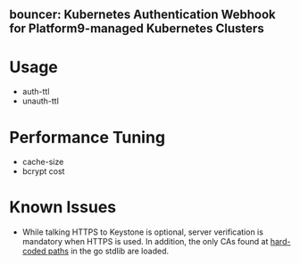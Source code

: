 bouncer: Kubernetes Authentication Webhook for Platform9-managed Kubernetes Clusters
---

# Usage

* auth-ttl
* unauth-ttl

# Performance Tuning

* cache-size
* bcrypt cost

# Known Issues

* While talking HTTPS to Keystone is optional, server verification is mandatory
  when HTTPS is used. In addition, the only CAs found at
  [hard-coded paths](https://raw.githubusercontent.com/golang/go/release-branch.go1.6/src/crypto/x509/root_linux.go)
  in the go stdlib are loaded.
